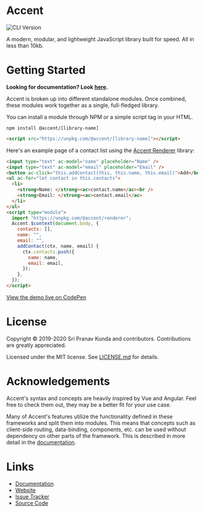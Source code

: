 # Accent

![CLI Version](https://img.shields.io/npm/v/@accent/cli?style=flat-square)

A modern, modular, and lightweight JavaScript library built for speed. All in less than 10kb.

# Getting Started

**Looking for documentation? Look [here](https://accent.js.org/docs/intro).**

Accent is broken up into different standalone modules. Once combined, these modules work together as a single, full-fledged library.

You can install a module through NPM or a simple script tag in your HTML.

```shell
npm install @accent/[library-name]
```

```html
<script src="https://unpkg.com/@accent/[library-name]"></script>
```

Here's an example page of a contact list using the [Accent Renderer](https://accent.js.org/docs/renderer/intro) library:

```html
<input type="text" ac-model="name" placeholder="Name" />
<input type="text" ac-model="email" placeholder="Email" />
<button ac-click="this.addContact(this, this.name, this.email)">Add</button>
<ul ac-for="let contact in this.contacts">
  <li>
    <strong>Name: </strong><ac>contact.name</ac><br />
    <strong>Email: </strong><ac>contact.email</ac>
  </li>
</ul>
<script type="module">
  import "https://unpkg.com/@accent/renderer";
  Accent.$context(document.body, {
    contacts: [],
    name: "",
    email: "",
    addContact(ctx, name, email) {
      ctx.contacts.push({
        name: name,
        email: email,
      });
    },
  });
</script>
```

<a href="https://codepen.io/sripkunda/pen/XWRwwgz" target="_blank">View the demo live on CodePen</a>

# License

Copyright © 2019-2020 Sri Pranav Kunda and contributors. Contributions are greatly appreciated.

Licensed under the MIT license. See [LICENSE.md](LICENSE.md) for details.

# Acknowledgements

Accent's syntax and concepts are heavily inspired by Vue and Angular. Feel free to check them out, they may be a better fit for your use case.

Many of Accent's features utilize the functionality defined in these frameworks and split them into modules. This means that concepts such as client-side routing, data-binding, components, etc. can be used without dependency on other parts of the framework. This is described in more detail in the [documentation](https://accent.js.org/docs).

# Links

- [Documentation](https://accent.js.org/docs/intro)
- [Website](https://accent.js.org)
- [Issue Tracker](https://github.com/sripkunda/accent/issues)
- [Source Code](https://github.com/sripkunda/accent)
